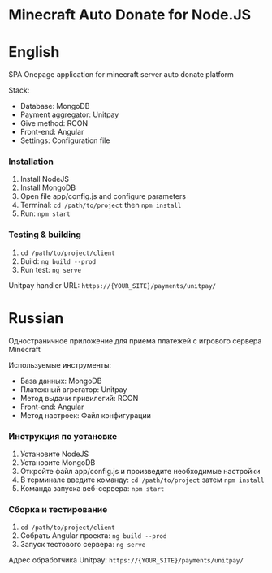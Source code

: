 # Minecraft Auto Donate for Node.JS

# English
SPA Onepage application for minecraft server auto donate platform

Stack:
- Database: MongoDB
- Payment aggregator: Unitpay
- Give method: RCON
- Front-end: Angular
- Settings: Configuration file

### Installation
1. Install NodeJS
2. Install MongoDB
3. Open file app/config.js and configure parameters
4. Terminal: `cd /path/to/project` then `npm install`
5. Run: `npm start`

### Testing & building
1. `cd /path/to/project/client`
2. Build: `ng build --prod`
3. Run test: `ng serve`

Unitpay handler URL: `https://{YOUR_SITE}/payments/unitpay/`

# Russian
Одностраничное приложение для приема платежей с игрового сервера Minecraft

Используемые инструменты:
- База данных: MongoDB
- Платежный агрегатор: Unitpay
- Метод выдачи привилегий: RCON
- Front-end: Angular
- Метод настроек: Файл конфигурации

### Инструкция по установке
1. Установите NodeJS
2. Установите MongoDB
3. Откройте файл app/config.js и произведите необходимые настройки
4. В терминале введите команду: `cd /path/to/project` затем `npm install`
5. Команда запуска веб-сервера: `npm start`

### Сборка и тестирование
1. `cd /path/to/project/client`
2. Собрать Angular проекта: `ng build --prod`
3. Запуск тестового сервера: `ng serve`

Адрес обработчика Unitpay: `https://{YOUR_SITE}/payments/unitpay/`